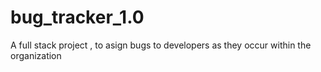 # bug_tracker_1.0
A full stack project , to asign bugs to developers as they occur within the organization
